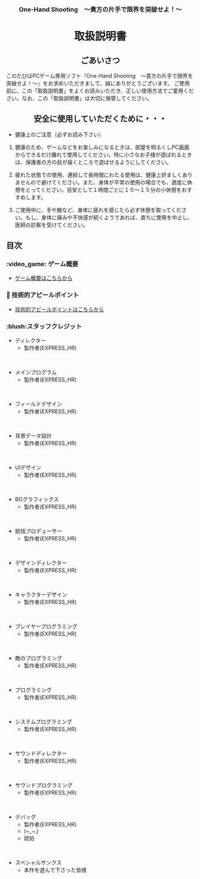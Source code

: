 <h3 align="center">One-Hand Shooting　〜貴方の片手で限界を突破せよ！〜</h3>
<h1 align="center">取扱説明書</h1>
<h2 align="center">ごあいさつ</h2>
このたびはPCゲーム専用ソフト『One-Hand Shooting　〜貴方の片手で限界を突破せよ！〜』をお求めいただきまして、誠にありがとうございます。
ご使用前に、この「取扱説明書」をよくお読みいただき、正しい使用方法でご愛用ください。なお、この「取扱説明書」は大切に保管してください。
<h2 align="center">安全に使用していただくために・・・</h2>

- 健康上のご注意（必ずお読み下さい）
1. 健康のため、ゲームなどをお楽しみになるときは、部屋を明るくしPC画面からできるだけ離れて使用してください。特に小さなお子様が遊ばれるときは、保護者の方の目が届くところで遊ばせるようにしてください。

1. 疲れた状態での使用、連続して長時間にわたる使用は、健康上好ましくありませんので避けてください。また、身体が平常の使用の場合でも、適度に休憩をとってください。目安として１時間ごとに１０〜１５分の小休憩をおすすめします。

1. ご使用中に、手や腕など、身体に疲れを感じたら必ず休憩を取ってください。もし、身体に痛みや不快感が続くようであれば、直ちに使用を中止し、医師の診察を受けてください。

<h2>目次</h2>
<h3> :video_game: ゲーム概要</h3>

- [ゲーム概要はこちらから](https://github.com/Hiraryo/One-Hand_Shooting/wiki)

<h3> 🔧 技術的アピールポイント</h3>

- [技術的アピールポイントはこちらから]()

<h3> :blush:スタッフクレジット</h3>

- ディレクター
  - 製作者(EXPRESS_HR)
<br>

- メインプログラム
  - 製作者(EXPRESS_HR)
<br>

- フィールドデザイン
  - 製作者(EXPRESS_HR)
<br>

- 背景データ設計
  - 製作者(EXPRESS_HR)
<br>

- UIデザイン
  - 製作者(EXPRESS_HR)
<br>

- BGグラフィックス
  - 製作者(EXPRESS_HR)
<br>

- 統括プロデューサー
  - 製作者(EXPRESS_HR)
<br>

- デザインディレクター
  - 製作者(EXPRESS_HR)
<br>

- キャラクターデザイン
  - 製作者(EXPRESS_HR)
<br>

- プレイヤープログラミング
  - 製作者(EXPRESS_HR)
<br>

- 敵のプログラミング
  - 製作者(EXPRESS_HR)
<br>

- プログラミング
  - 製作者(EXPRESS_HR)
<br>

- システムプログラミング
  - 製作者(EXPRESS_HR)
<br>

- サウンドディレクター
  - 製作者(EXPRESS_HR)
<br>

- サウンドプログラミング
  - 製作者(EXPRESS_HR)
<br>

- デバッグ
  - 製作者(EXPRESS_HR)
  - (~_~;)
  - 琥珀
<br>

- スペシャルサンクス
  - 本作を遊んで下さった皆様
